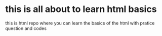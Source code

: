 # this is all about to learn html basics 
this is html repo where you can learn the basics of the html with pratice question and codes 
